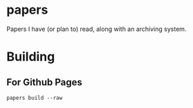 # papers

Papers I have (or plan to) read, along with an archiving system.

# Building

## For Github Pages

`papers build --raw`